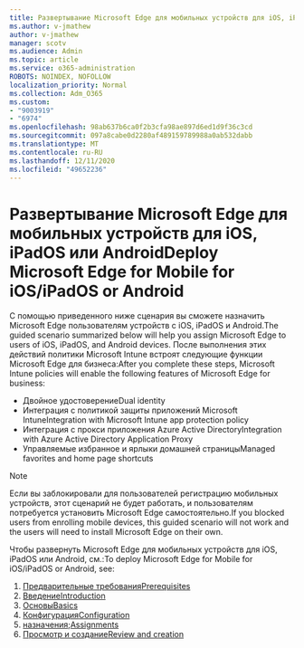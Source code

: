 ```yaml
---
title: Развертывание Microsoft Edge для мобильных устройств для iOS, iPadOS или Android
ms.author: v-jmathew
author: v-jmathew
manager: scotv
ms.audience: Admin
ms.topic: article
ms.service: o365-administration
ROBOTS: NOINDEX, NOFOLLOW
localization_priority: Normal
ms.collection: Adm_O365
ms.custom:
- "9003919"
- "6974"
ms.openlocfilehash: 98ab637b6ca0f2b3cfa98ae897d6ed1d9f36c3cd
ms.sourcegitcommit: 097a8cabe0d2280af489159789988a0ab532dabb
ms.translationtype: MT
ms.contentlocale: ru-RU
ms.lasthandoff: 12/11/2020
ms.locfileid: "49652236"
---
```

# <a name="deploy-microsoft-edge-for-mobile-for-iosipados-or-android"></a><span data-ttu-id="c305d-102">Развертывание Microsoft Edge для мобильных устройств для iOS, iPadOS или Android</span><span class="sxs-lookup"><span data-stu-id="c305d-102">Deploy Microsoft Edge for Mobile for iOS/iPadOS or Android</span></span>

<span data-ttu-id="c305d-103">С помощью приведенного ниже сценария вы сможете назначить Microsoft Edge пользователям устройств с iOS, iPadOS и Android.</span><span class="sxs-lookup"><span data-stu-id="c305d-103">The guided scenario summarized below will help you assign Microsoft Edge to users of iOS, iPadOS, and Android devices.</span></span> <span data-ttu-id="c305d-104">После выполнения этих действий политики Microsoft Intune встроят следующие функции Microsoft Edge для бизнеса:</span><span class="sxs-lookup"><span data-stu-id="c305d-104">After you complete these steps, Microsoft Intune policies will enable the following features of Microsoft Edge for business:</span></span>

- <span data-ttu-id="c305d-105">Двойное удостоверение</span><span class="sxs-lookup"><span data-stu-id="c305d-105">Dual identity</span></span>
- <span data-ttu-id="c305d-106">Интеграция с политикой защиты приложений Microsoft Intune</span><span class="sxs-lookup"><span data-stu-id="c305d-106">Integration with Microsoft Intune app protection policy</span></span>
- <span data-ttu-id="c305d-107">Интеграция с прокси приложения Azure Active Directory</span><span class="sxs-lookup"><span data-stu-id="c305d-107">Integration with Azure Active Directory Application Proxy</span></span>
- <span data-ttu-id="c305d-108">Управляемые избранное и ярлыки домашней страницы</span><span class="sxs-lookup"><span data-stu-id="c305d-108">Managed favorites and home page shortcuts</span></span>

> [!NOTE]
> <span data-ttu-id="c305d-109">Если вы заблокировали для пользователей регистрацию мобильных устройств, этот сценарий не будет работать, и пользователям потребуется установить Microsoft Edge самостоятельно.</span><span class="sxs-lookup"><span data-stu-id="c305d-109">If you blocked users from enrolling mobile devices, this guided scenario will not work and the users will need to install Microsoft Edge on their own.</span></span>

<span data-ttu-id="c305d-110">Чтобы развернуть Microsoft Edge для мобильных устройств для iOS, iPadOS или Android, см.:</span><span class="sxs-lookup"><span data-stu-id="c305d-110">To deploy Microsoft Edge for Mobile for iOS/iPadOS or Android, see:</span></span>

1. [<span data-ttu-id="c305d-111">Предварительные требования</span><span class="sxs-lookup"><span data-stu-id="c305d-111">Prerequisites</span></span>](https://go.microsoft.com/fwlink/?linkid=2133027)
2. [<span data-ttu-id="c305d-112">Введение</span><span class="sxs-lookup"><span data-stu-id="c305d-112">Introduction</span></span>](https://go.microsoft.com/fwlink/?linkid=2133520)
3. [<span data-ttu-id="c305d-113">Основы</span><span class="sxs-lookup"><span data-stu-id="c305d-113">Basics</span></span>](https://go.microsoft.com/fwlink/?linkid=2133421)
4. [<span data-ttu-id="c305d-114">Конфигурация</span><span class="sxs-lookup"><span data-stu-id="c305d-114">Configuration</span></span>](https://go.microsoft.com/fwlink/?linkid=2133521)
5. <span data-ttu-id="c305d-115">[назначения](https://go.microsoft.com/fwlink/?linkid=2132869);</span><span class="sxs-lookup"><span data-stu-id="c305d-115">[Assignments](https://go.microsoft.com/fwlink/?linkid=2132869)</span></span>
6. [<span data-ttu-id="c305d-116">Просмотр и создание</span><span class="sxs-lookup"><span data-stu-id="c305d-116">Review and creation</span></span>](https://go.microsoft.com/fwlink/?linkid=2133522)
